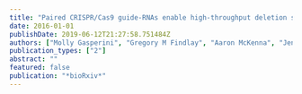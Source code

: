```yaml
---
title: "Paired CRISPR/Cas9 guide-RNAs enable high-throughput deletion scanning (ScanDel) of a Mendelian disease locus for functionally critical non-coding elements"
date: 2016-01-01
publishDate: 2019-06-12T21:27:58.751484Z
authors: ["Molly Gasperini", "Gregory M Findlay", "Aaron McKenna", "Jennifer H Milbank", "Choli Lee", "Melissa D Zhang", "Darren A Cusanovich", "Jay Shendure"]
publication_types: ["2"]
abstract: ""
featured: false
publication: "*bioRxiv*"
---
```



